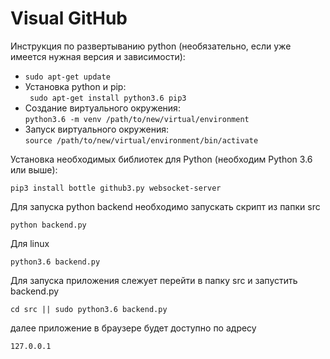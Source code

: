 
# Visual GitHub

Инструкция по развертыванию python (необязательно, если уже имеется нужная версия и зависимости):
* `sudo apt-get update`  
* Установка python и pip:  
` sudo apt-get install python3.6 pip3`
* Создание виртуального окружения:  
`python3.6 -m venv /path/to/new/virtual/environment`
* Запуск виртуального окружения:  
`source /path/to/new/virtual/environment/bin/activate`

Установка необходимых библиотек для Python (необходим Python 3.6 или выше):  
```
pip3 install bottle github3.py websocket-server
```

Для запуска python backend необходимо запускать скрипт из папки src
```
python backend.py
```

Для linux
```
python3.6 backend.py
```

Для запуска приложения слежует перейти в папку src и запустить backend.py 
```
cd src || sudo python3.6 backend.py
```

далее приложение в браузере будет доступно по адресу 
```
127.0.0.1
```
